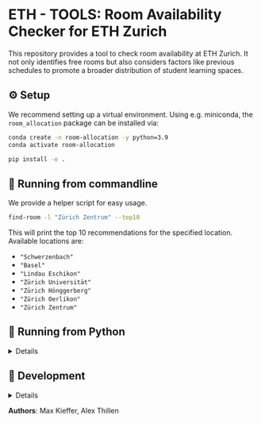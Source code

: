 # ETH - TOOLS: Room Availability Checker for ETH Zurich

This repository provides a tool to check room availability at ETH Zurich. It not only identifies free rooms but also considers factors like previous schedules to promote a broader distribution of student learning spaces.

## :gear: Setup

We recommend setting up a virtual environment. Using e.g. miniconda, the `room_allocation` package can be installed via:

```bash
conda create -n room-allocation -y python=3.9
conda activate room-allocation

pip install -e .
```

## :running: Running from commandline

We provide a helper script for easy usage.
```bash
find-room -l "Zürich Zentrum" --top10
```

This will print the top 10 recommendations for the specified location. Available locations are:
- `"Schwerzenbach"` 
- `"Basel"`
- `"Lindau Eschikon"`
- `"Zürich Universität"`
- `"Zürich Hönggerberg"`
- `"Zürich Oerlikon"`
- `"Zürich Zentrum"`

## :snake: Running from Python

<details>

To run the code, go to the `eth_tools/room_allocation` directory and execute:

```bash
python -m eth_tools.room_allocation.run -l "Zürich Zentrum" --top10
```

### Other Useful Flags

- `-d`, `--duration`: Specify the time duration for which the room should be free.
- `--when`: Specify the date and time when the room should be free. Use the format 'YYYY-MM-DDTHH:MM:SS'
- `-v`, `--verbose`: Enable verbose logging


</details>


## :wrench: Development

<details>
## Getting started

```bash
python -v # ^3.10
pip install poetry
cd path/to/repo
poetry install
```

## TODO

Initially, get recommendation for room now. next : get recommendation for some date this week.

- [ ] Caching mechanism - use downloaded files if up to date. Else update files by downloading again.
- [ ] Recommendation system for rooms
  - [x] Room needs to be "free" or "Studierendenplätze". `empty_rooms(datetime : datetime) -> bool`
    - [ ] Naive approach - iterate over all rooms and test which room is free.
    - [ ] Hash map approach - build mapping : 
    ```py
    # room_allocations[day][time][allocation_type] -> [room]
    def empty_rooms(datetime : datetime): -> bool
        l1 = room_allocations(datetime.day, datetime.time, "free")
        l2 = room_allocations(datetime.day, datetime.time, "free")
        return l1 + l2
    
    # among these rooms create recommendations + enable filters , e.g. based on how long they are free, where they are located, capacity, ...
    ``` 
- [ ] Create plotly `dash` dashboard or similar
- [ ] additional functionality like Mensa Recommender. "Mensa-Recommender" + "Room-Recommender". 

</details>

**Authors**: Max Kieffer, Alex Thillen